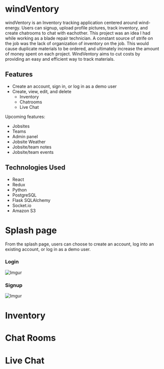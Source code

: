 # windVentory

windVentory is an Inventory tracking application centered around wind-energy. Users can signup, upload profile pictures, track inventory, and create chatrooms to chat with eachother. 
This project was an idea I had while working as a blade repair technician. A constant source of strife on the job was the lack of organization of inventory on the job.
This would cause duplicate materials to be ordered, and ultimately increase the amount of money spent on each project.
WindVentory aims to cut costs by providing an easy and efficient way to track materials.

## Features
- Create an account, sign in, or log in as a demo user
- Create, view, edit, and delete
   - Inventory
   - Chatrooms
   - Live Chat

Upcoming features: 
- Jobsites
- Teams
- Admin panel
- Jobsite Weather
- Jobsite/team notes
- Jobsite/team events

## Technologies Used
- React
- Redux 
- Python
- PostgreSQL
- Flask SQLAlchemy
- Socket.io
- Amazon S3


# Splash page
From the splash page, users can choose to create an account, log into an existing account, or log in as a demo user.

### Login
![Imgur](https://i.imgur.com/oW2STGt.png)

### Signup
![Imgur](https://i.imgur.com/WV72gTC.png)


# Inventory


# Chat Rooms

# Live Chat 
